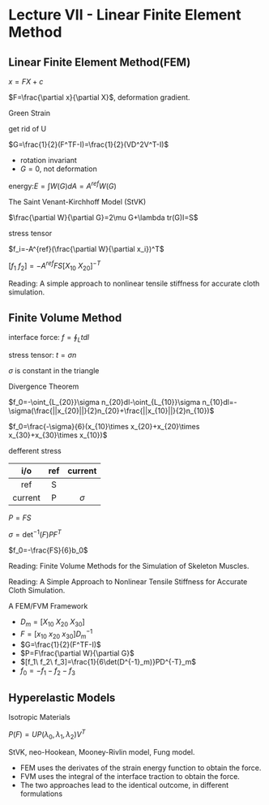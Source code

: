 # Lecture VII - Linear Finite Element Method

## Linear Finite Element Method(FEM)

$x=FX+c$

$F=\frac{\partial x}{\partial X}$, deformation gradient.

Green Strain

get rid of U

$G=\frac{1}{2}(F^TF-I)=\frac{1}{2}(VD^2V^T-I)$

- rotation invariant
- $G=0$, not deformation

energy:$E=\int W(G)dA=A^{ref}W(G)$

The Saint Venant-Kirchhoff Model (StVK)

$\frac{\partial W}{\partial G}=2\mu G+\lambda tr(G)I=S$

stress tensor

$f_i=-A^{ref}(\frac{\partial W}{\partial x_i})^T$

$[f_1\ f_2]=-A^{ref}FS[X_{10}\ X_{20}]^{-T}$

Reading: A simple approach to nonlinear tensile stiffness for accurate cloth simulation.

## Finite Volume Method

interface force: $f=\oint_Ltdl$

stress tensor: $t=\sigma n$

$\sigma$ is constant in the triangle

Divergence Theorem

$f_0=-\oint_{L_{20}}\sigma n_{20}dl-\oint_{L_{10}}\sigma n_{10}dl=-\sigma(\frac{||x_{20}||}{2}n_{20}+\frac{||x_{10}||}{2}n_{10})$

$f_0=\frac{-\sigma}{6}(x_{10}\times x_{20}+x_{20}\times x_{30}+x_{30}\times x_{10})$

defferent stress

|   i/o   |  ref  | current  |
| :-----: | :---: | :------: |
|   ref   |   S   |          |
| current |   P   | $\sigma$ |

$P=FS$

$\sigma=\det^{-1}(F)PF^T$

$f_0=-\frac{FS}{6}b_0$

Reading: Finite Volume Methods for the Simulation of Skeleton Muscles.

Reading: A Simple Approach to Nonlinear Tensile Stiffness for Accurate Cloth Simulation.

A FEM/FVM Framework

- $D_m=[X_{10}\ X_{20}\ X_{30}]$
- $F=[x_{10}\ x_{20}\ x_{30}]D^{-1}_m$
- $G=\frac{1}{2}(F^TF-I)$
- $P=F\frac{\partial W}{\partial G}$
- $[f_1\ f_2\ f_3]=\frac{1}{6\det(D^{-1}_m)}PD^{-T}_m$
- $f_0=-f_1-f_2-f_3$

## Hyperelastic Models

Isotropic Materials

$P(F)=UP(\lambda_0,\lambda_1,\lambda_2)V^T$

StVK, neo-Hookean, Mooney-Rivlin model, Fung model.

- FEM uses the derivates of the strain energy function to obtain the force.
- FVM uses the integral of the interface traction to obtain the force.
- The two approaches lead to the identical outcome, in different formulations
